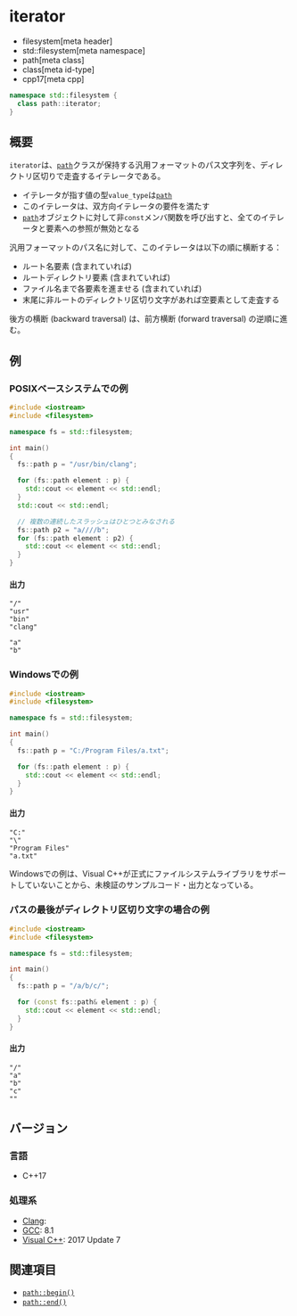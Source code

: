 # iterator
* filesystem[meta header]
* std::filesystem[meta namespace]
* path[meta class]
* class[meta id-type]
* cpp17[meta cpp]

```cpp
namespace std::filesystem {
  class path::iterator;
}
```

## 概要
`iterator`は、[`path`](../path.md)クラスが保持する汎用フォーマットのパス文字列を、ディレクトリ区切りで走査するイテレータである。

- イテレータが指す値の型`value_type`は[`path`](../path.md)
- このイテレータは、双方向イテレータの要件を満たす
- [`path`](../path.md)オブジェクトに対して非`const`メンバ関数を呼び出すと、全てのイテレータと要素への参照が無効となる

汎用フォーマットのパス名に対して、このイテレータは以下の順に横断する：

- ルート名要素 (含まれていれば)
- ルートディレクトリ要素 (含まれていれば)
- ファイル名まで各要素を進ませる (含まれていれば)
- 末尾に非ルートのディレクトリ区切り文字があれば空要素として走査する

後方の横断 (backward traversal) は、前方横断 (forward traversal) の逆順に進む。


## 例
### POSIXベースシステムでの例
```cpp example
#include <iostream>
#include <filesystem>

namespace fs = std::filesystem;

int main()
{
  fs::path p = "/usr/bin/clang";

  for (fs::path element : p) {
    std::cout << element << std::endl;
  }
  std::cout << std::endl;

  // 複数の連続したスラッシュはひとつとみなされる
  fs::path p2 = "a////b";
  for (fs::path element : p2) {
    std::cout << element << std::endl;
  }
}
```

#### 出力
```
"/"
"usr"
"bin"
"clang"

"a"
"b"
```


### Windowsでの例
```cpp example
#include <iostream>
#include <filesystem>

namespace fs = std::filesystem;

int main()
{
  fs::path p = "C:/Program Files/a.txt";

  for (fs::path element : p) {
    std::cout << element << std::endl;
  }
}
```

#### 出力
```
"C:"
"\"
"Program Files"
"a.txt"
```

Windowsでの例は、Visual C++が正式にファイルシステムライブラリをサポートしていないことから、未検証のサンプルコード・出力となっている。


### パスの最後がディレクトリ区切り文字の場合の例
```cpp example
#include <iostream>
#include <filesystem>

namespace fs = std::filesystem;

int main()
{
  fs::path p = "/a/b/c/";

  for (const fs::path& element : p) {
    std::cout << element << std::endl;
  }
}
```

#### 出力
```
"/"
"a"
"b"
"c"
""
```


## バージョン
### 言語
- C++17

### 処理系
- [Clang](/implementation.md#clang):
- [GCC](/implementation.md#gcc): 8.1
- [Visual C++](/implementation.md#visual_cpp): 2017 Update 7


## 関連項目
- [`path::begin()`](begin.md)
- [`path::end()`](end.md)
